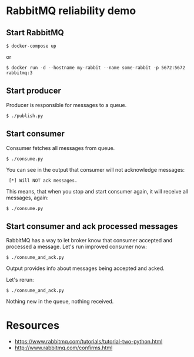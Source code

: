 # RabbitMQ reliability demo


## Start RabbitMQ

```
$ docker-compose up
```

or

```
$ docker run -d --hostname my-rabbit --name some-rabbit -p 5672:5672 rabbitmq:3
```


## Start producer

Producer is responsible for messages to a queue.

```
$ ./publish.py
```


## Start consumer

Consumer fetches all messages from queue.

```
$ ./consume.py
```

You can see in the output that consumer will not acknowledge messages:

```
 [*] Will NOT ack messages.
```

This means, that when you stop and start consumer again, it will receive all messages, again:

```
$ ./consume.py
```


## Start consumer and ack processed messages

RabbitMQ has a way to let broker know that consumer accepted and processed a message. Let's run improved consumer now:

```
$ ./consume_and_ack.py
```

Output provides info about messages being accepted and acked.

Let's rerun:

```
$ ./consume_and_ack.py
```

Nothing new in the queue, nothing received.


# Resources

 * https://www.rabbitmq.com/tutorials/tutorial-two-python.html
 * http://www.rabbitmq.com/confirms.html

